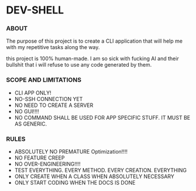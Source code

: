 # DEV-SHELL
### ABOUT
The purpose of this project is to create a CLI application that will help me  with my repetitive tasks along the way.

this project is 100% human-made. I am so sick with fucking AI and their bullshit that i will refuse to use any code generated by them.


### SCOPE AND LIMITATIONS
- CLI APP ONLY!
- NO-SSH CONNECTION YET
- NO NEED TO CREATE A SERVER
- NO GUI!!!!
- NO COMMAND SHALL BE USED FOR APP SPECIFIC STUFF. IT MUST BE AS GENERIC.


### RULES
- ABSOLUTELY NO  PREMATURE Optimization!!!!
- NO FEATURE CREEP
- NO OVER-ENGINEERING!!!!
- TEST EVERYTHING. EVERY METHOD. EVERY CREATION. EVERYTHING
- ONLY CREATE WHEN A CLASS WHEN ABSOLUTELY NECESSARY
- ONLY START CODING WHEN THE DOCS IS DONE

